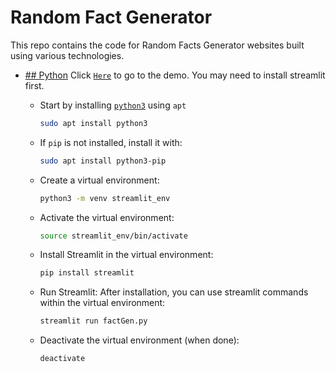 # Random Fact Generator

This repo contains the code for Random Facts Generator websites built using various technologies.

- [## Python](https://factgen.streamlit.app/)
  Click [`Here`](https://factgen.streamlit.app/) to go to the demo. You may need to install streamlit first.

  - Start by installing [`python3`](https://www.python.org/downloads/) using `apt`

    ```bash
    sudo apt install python3
    ```

  - If `pip` is not installed, install it with:

    ```bash
    sudo apt install python3-pip
    ```

  - Create a virtual environment:

    ```bash
    python3 -m venv streamlit_env
    ```

  - Activate the virtual environment:

    ```bash
    source streamlit_env/bin/activate
    ```

  - Install Streamlit in the virtual environment:

    ```bash
    pip install streamlit
    ```

  - Run Streamlit: After installation, you can use streamlit commands within the virtual environment:

    ```bash
    streamlit run factGen.py
    ```

  - Deactivate the virtual environment (when done):

    ```bash
    deactivate
    ```
